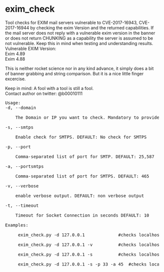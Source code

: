 # exim_check

Tool checks for EXIM mail servers vulnerable to CVE-2017-16943, CVE-2017-16944 by checking the exim Version
and the returned capabilities. If the mail server does not reply with a vulnerable exim version in the banner
or does not return CHUNKING as a capability the server is assumed to be not vulnerable. Keep this in mind 
when testing and understanding results.<br/>
Vulnerable EXIM Version:<br/>
    Exim 4.89<br/>
    Exim 4.88<br/>


This is neither rocket science nor in any kind advance, it simply does a bit of banner grabbing and string comparison. But it is a nice little finger excercise.<br/>

Keep in mind: A fool with a tool is still a fool.<br/>
Contact author on twitter: @b00010111<br/>


<pre>
Usage: 
-d, --domain <DOMAIN><br/> 
	The Domain or IP you want to check. Mandatory to provide one domain or IP<br/>
-s, --smtps <br/>
	Enable check for SMTPS. DEFAULT: No check for SMTPS<br/>
-p, --port <PORTNUMBER,...><br/>
	Comma-separated list of port for SMTP. DEFAULT: 25,587<br/>
-a, --portsmtps <PROTNUMBER,...><br/>
	Comma-separated list of port for SMTPS. DEFAULT: 465<br/>
-v, --verbose <br/>
	enable verbose output. DEFAULT: non verbose output<br/>
-t, --timeout <SECONDS><br/>
	Timeout for Socket Connection in seconds DEFAULT: 10<br/>
Examples:<br/>
	 exim_check.py -d 127.0.0.1 			#checks localhost SMTP on port 25,587<br/>
	 exim_check.py -d 127.0.0.1 -v 			#checks localhost SMTP on port 25,587 with verbose output<br/>
	 exim_check.py -d 127.0.0.1 -s 			#checks localhost SMTP on port 25,587 & SMTPS 465<br/>
	 exim_check.py -d 127.0.0.1 -s -p 33 -a 45 	#checks localhost SMTP on port 33 & SMTPS 45<br/>
</pre>
